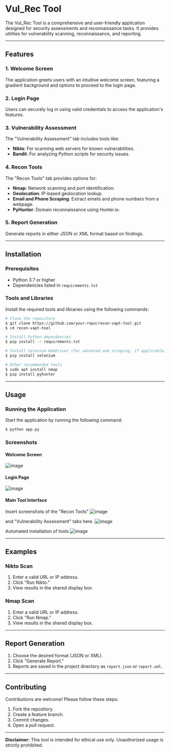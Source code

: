 # Vul_Rec Tool

The Vul_Rec Tool is a comprehensive and user-friendly application designed for security assessments and reconnaissance tasks. It provides utilities for vulnerability scanning, reconnaissance, and reporting.

---

## Features

### 1. Welcome Screen

The application greets users with an intuitive welcome screen, featuring a gradient background and options to proceed to the login page.

### 2. Login Page

Users can securely log in using valid credentials to access the application's features.

### 3. Vulnerability Assessment

The "Vulnerability Assessment" tab includes tools like:

- **Nikto**: For scanning web servers for known vulnerabilities.
- **Bandit**: For analyzing Python scripts for security issues.

### 4. Recon Tools

The "Recon Tools" tab provides options for:

- **Nmap**: Network scanning and port identification.
- **Geolocation**: IP-based geolocation lookup.
- **Email and Phone Scraping**: Extract emails and phone numbers from a webpage.
- **PyHunter**: Domain reconnaissance using Hunter.io.

### 5. Report Generation

Generate reports in either JSON or XML format based on findings.

---

## Installation

### Prerequisites

- Python 3.7 or higher
- Dependencies listed in `requirements.txt`

### Tools and Libraries

Install the required tools and libraries using the following commands:

```bash
# Clone the repository
$ git clone https://github.com/your-repo/recon-vapt-tool.git
$ cd recon-vapt-tool

# Install Python dependencies
$ pip install -r requirements.txt

# Install Selenium WebDriver (for advanced web scraping, if applicable)
$ pip install selenium

# Other recommended tools
$ sudo apt install nmap
$ pip install pyhunter
```

---

## Usage

### Running the Application

Start the application by running the following command:

```bash
$ python app.py
```

### Screenshots

#### Welcome Screen

![image](https://github.com/user-attachments/assets/3bd39854-17af-4a60-b0d3-fdde9f1f7755)

#### Login Page

![image](https://github.com/user-attachments/assets/5175bdd1-d314-48e0-9c65-17bd52ceca71)

#### Main Tool Interface

Insert screenshots of the "Recon Tools" 
![image](https://github.com/user-attachments/assets/938393ea-ef37-4387-8cfd-c54c1e6f0af5)

and "Vulnerability Assessment" tabs here.
![image](https://github.com/user-attachments/assets/afdfb418-deb8-4519-822e-14bff9c26cb6)

Automated installation of tools
![image](https://github.com/user-attachments/assets/de28f6a2-b10f-4a2c-803c-666ecfad06cb)



---

## Examples

### Nikto Scan

1. Enter a valid URL or IP address.
2. Click "Run Nikto."
3. View results in the shared display box.

### Nmap Scan

1. Enter a valid URL or IP address.
2. Click "Run Nmap."
3. View results in the shared display box.

---

## Report Generation

1. Choose the desired format (JSON or XML).
2. Click "Generate Report."
3. Reports are saved in the project directory as `report.json` or `report.xml`.

---

## Contributing

Contributions are welcome! Please follow these steps:

1. Fork the repository.
2. Create a feature branch.
3. Commit changes.
4. Open a pull request.

---

**Disclaimer:** This tool is intended for ethical use only. Unauthorized usage is strictly prohibited.

